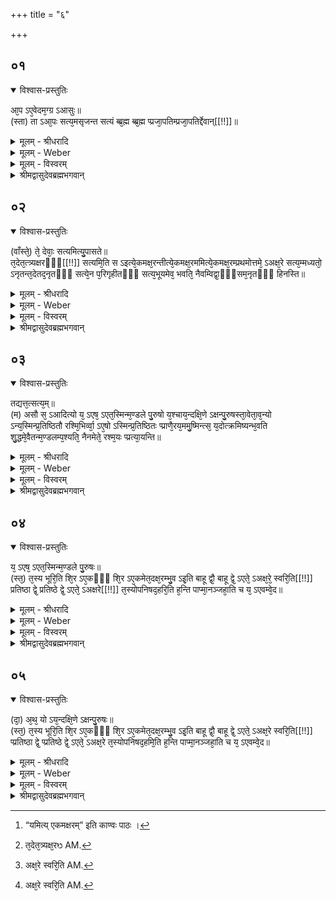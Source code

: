 +++
title = "६"

+++


## ०१


<details open><summary>विश्वास-प्रस्तुतिः</summary>

आ᳘प ऽए᳘वेदम᳘ग्ग्र ऽआसुः॥  
(स्ता) ता ऽआ᳘पः सत्य᳘मसृजन्त सत्यं ब्ब्र᳘ह्म ब्ब्र᳘ह्म प्प्रजा᳘पतिम्प्रजा᳘पतिर्द्देवान्[[!!]]॥
</details>

<details><summary>मूलम् - श्रीधरादि</summary>

आ᳘प ऽए᳘वेदम᳘ग्ग्र ऽआसुः॥  
(स्ता) ता ऽआ᳘पः सत्य᳘मसृजन्त सत्यं ब्ब्र᳘ह्म ब्ब्र᳘ह्म प्प्रजा᳘पतिम्प्रजा᳘पतिर्द्देवान्[[!!]]॥
</details>

<details><summary>मूलम् - Weber</summary>

आ᳘प एॗवेदम᳘ग्र आसुः॥  
ता आ᳘पः सत्य᳘मसृजन्त सत्यम् ब्र᳘ह्म प्रजा᳘पतिम् प्रजा᳘पतिर्देवा᳘न्॥
</details>

<details><summary>मूलम् - विस्वरम्</summary>

**सत्यस्य ब्रह्मणः स्तुतिब्राह्मणम् ।**

आप एवेदमग्र आसुः । ता आपः सत्यमसृजन्त । सत्यं ब्रह्म ब्रह्म प्रजापतिम् । प्रजापतिर्देवान् ॥ १ ॥
</details>

<details><summary>श्रीमद्वासुदेवब्रह्मभगवान्</summary>

इदानीं सत्यस्य ब्रह्मणः स्तुत्य् अर्थं तस्य प्रथमजत्वं साधयति- **आप एवेदमग्र आसुरि**ति । अग्निहोत्रादि-कर्म्मसु हूयमाना आहुतयः पयःसोमादिकाः अत्राप्-शब्देनोच्यन्ते । तथा च यथोक्ताः ‘आपः’ जगतो बीज-भूता अव्याकृतात्मना अवस्थिताः ‘एव’ ‘इदं’ सर्वं नाम-रूपात्मकं विकार-जातं जगत् ‘अग्रे’ सृष्टेः पूर्वं ‘आसुः’ । नान्यत् किञ्चित् विकारजातमासीदिति वाक्यार्थः । इदानीमप्शब्दोपलक्षितात् मूल-कारणात् सूत्रोत्पत्तिमाह- **ता आपः सत्यमसृजन्ते**ति । उक्तलक्षणाः पुनरापो भूतान्तर-सहिताः ‘सत्यं’ सूत्रात्मकं हिरण्यगर्भमसृजन्त सृष्टवत्यः । एतेन सत्यस्य ब्रह्मणः प्रथमजत्वं सिद्धमित्य् अर्थः । एतस्य पूर्वोपक्रान्तात् हृदय-सत्य-ब्रह्मणः सकाशात् भिन्नत्व-शङ्कां वारयति- **सत्यं ब्रह्मे**ति । एवं सत्यस्य ब्रह्मणः प्रथमजत्वं निरूप्य तस्यैव महत्त्वं साधयति- **ब्रह्म प्रजापतिमि**ति । तत्सत्यं ‘ब्रह्म’ हिरण्यगर्भाख्यं कर्तृ ‘प्रजापतिं’ प्रजानां पतिं विराजमसृजतेत्यनुषङ्गः । तथा च सर्व-जगदात्मक-विराडात्म-स्रष्टृत्वात् सूत्रात्मकं सत्यं ब्रह्म महदित्य् अर्थः । इदानीं तस्य यक्षत्वं निरूपयितुं उत्पन्नाद्विराडात्मनः सकाशादिन्द्रादि-देवता-सृष्टिमाह- **प्रजापतिर्देवानि**ति । असृजतेत्यत्राप्य्-अनुषङ्गः । देवता-सृष्टिश्रुतिरपि महत्त्व-साधनायेति वा व्याख्या बोध्या ॥ १ ॥
</details>


## ०२


<details open><summary>विश्वास-प्रस्तुतिः</summary>

(वाँस्ते᳘) ते᳘ देवाः᳘ सत्यमित्यु᳘पासते॥  
त᳘देत᳘त्त्र्यक्षरᳫँ᳭[[!!]] सत्यमि᳘ति स ऽइत्ये᳘कमक्ष᳘रन्तीत्ये᳘कमक्ष᳘रममित्ये᳘कमक्ष᳘रम्प्रथमोत्तमे᳘ ऽअक्ष᳘रे सत्य᳘म्मध्यतो᳘ ऽनृतन्त᳘देतद᳘नृतᳫँ᳭ सत्ये᳘न प᳘रिगृहीतᳫँ᳭ सत्य᳘भूयमेव᳘ भवति᳘ नैवम्विद्वा᳘ᳫँ᳘सम᳘नृतᳫँ᳭ हिनस्ति॥
</details>

<details><summary>मूलम् - श्रीधरादि</summary>

(वाँस्ते᳘) ते᳘ देवाः᳘ सत्यमित्यु᳘पासते॥  
त᳘देत᳘त्त्र्यक्षरᳫँ᳭[[!!]] सत्यमि᳘ति स ऽइत्ये᳘कमक्ष᳘रन्तीत्ये᳘कमक्ष᳘रममित्ये᳘कमक्ष᳘रम्प्रथमोत्तमे᳘ ऽअक्ष᳘रे [^१_२३२] सत्य᳘म्मध्यतो᳘ ऽनृतन्त᳘देतद᳘नृतᳫँ᳭ सत्ये᳘न प᳘रिगृहीतᳫँ᳭ सत्य᳘भूयमेव᳘ भवति᳘ नैवम्विद्वा᳘ᳫँ᳘सम᳘नृतᳫँ᳭ हिनस्ति॥

[^१_२३२]: “यमित्य् एकमक्षरम्” इति काण्वः पाठः ।
</details>

<details><summary>मूलम् - Weber</summary>

ते देवाः᳘ सत्यमित्यु᳘पासते॥  
त᳘देतत्त्र्य᳘क्षरᳫं [^wbr_1] सत्यमि᳘ति स इत्ये᳘कमक्ष᳘रं तीत्ये᳘कमक्ष᳘रममित्ये᳘कमक्ष᳘रम् प्रथमोत्तमे᳘ अक्ष᳘रे सत्य᳘म् मध्यतो᳘ऽनृतं त᳘देतद᳘नृतᳫं सत्ये᳘न प᳘रिगृहीतᳫं सत्य᳘भूयमेव᳘ भवतिॗ नैवंविद्वा᳘ᳫं᳘सम᳘नृतᳫं हिनस्ति॥  

[^wbr_1]: त᳘देत᳘त्र्यक्ष᳘रᳫ AM.
</details>

<details><summary>मूलम् - विस्वरम्</summary>

ते देवाः सत्यमित्य् उपासते । तदेतत् त्र्यक्षरं सत्यमिति । स इत्य् एकमक्षरम् । तीत्य् एकमक्षरम् । अमित्य् एकमक्षरम् । प्रथमोत्तमे अक्षरे सत्यम् । मध्यतो ऽनृतम् । तदेतदनृतं सत्येन परिगृहीतं सत्य-भूयमेव भवति । नैवं विद्वांसमनृतं हिनस्ति ॥ २ ॥
</details>

<details><summary>श्रीमद्वासुदेवब्रह्मभगवान्</summary>

अथ यक्षत्वमाह- **ते देवाः सत्यमित्य् उपासत** इति । यस्मादेवं सृष्टास्ते ‘देवाः’ पितरमपि विराजमतीत्य ‘सत्यं’ सत्यं ब्रह्मोपासते । इत्यतो यक्षं तदित्य् अर्थः । तथा चैवं सिद्धं प्रथमजं महद्यक्षं सत्यं ब्रह्म सर्वात्मनोपास्यमिति भावः । हृदय-ब्रह्मवदस्यापि सत्यस्य ब्रह्मणः स्तुत्यर्थं वर्णत्रयात्मकतामाह- **तदेतत्त्र्यक्षरं सत्यमिती**ति । तदेतत्सत्यमिति नाम त्र्यक्षरमित्य् अर्थः । कानि तान्यक्षराणीत्यपेक्षायामाह- **स इत्य् एकमक्षरं तीत्य् एकमक्षरममित्येकमक्षरमि**ति । भवत्वेवमक्षर-त्रयम् । ततः किमित्य् अपेक्षायामक्षर-स्वरूप-दर्शनानु-रूपं फलं कथयितुं तेषां स्वरूपं तावदाह- **प्रथमोत्तमे अक्षरे सत्यं मध्यतो ऽनृतं तदेतदनृतं सत्येन परिगृहीतं सत्य-भूयमेव भवती**ति । तत्र तेषां ‘प्रथमोत्तमे अक्षरे’ सकाराङ्कारौ सत्यममृतं मृत्युरूपाभावात् । ‘मध्यतः’ मध्ये वर्तमानं तीत्य् अक्षरमनृतं मृत्यु-रूपं मृत्य्वनृतयोः तकार-सामान्यात् । तदेतदनृतं तीकाराख्यं मृत्यु-रूपं ‘सत्येन’ सकाराङ्कार-लक्षणेन ‘परिगृहीतं’ व्याप्तं अन्तर्भावितम् । अतस्तस्याकिञ्चित्करत्वात् ‘सत्य-भूयमेव’ भवतीत्य् अर्थः । एवं सत्य-बाहुल्यं अनृतस्य मृत्योरकिञ्चित्करत्वं च विजानतः फलमाह- **नैवं विद्वांसमनृतं हिनस्ती**ति । एवमित्थं सत्य-बाहुल्यं सर्वस्य मृत्योरनृतस्याकिञ्चित्करत्वं च ‘विद्वांसं’ जानन्तं ‘अनृतं’ कदाचित् प्रमादोक्तं ‘न हिनस्ति’ फल-दानेन न व्याप्नोति । बुद्धि-पूर्वकस्यानृतस्य विदुषो ऽपि बाधकत्वादित्य् अर्थः ॥ २ ॥
</details>


## ०३


<details open><summary>विश्वास-प्रस्तुतिः</summary>

तद्यत्त᳘त्सत्य᳘म्॥  
(म) असौ स᳘ ऽआदित्यो य᳘ ऽएष᳘ ऽएत᳘स्मिन्म᳘ण्डले पु᳘रुषो य᳘श्चाय᳘न्दक्षि᳘णे ऽक्षन्पु᳘रुषस्ता᳘वेता᳘व᳘न्यो ऽन्य᳘स्मिन्प्र᳘तिष्ठितौ रश्मि᳘भिर्व्वा᳘ ऽए᳘षो ऽस्मिन्प्र᳘तिष्ठितः प्प्राणै᳘रय᳘ममु᳘ष्मिन्त्स᳘ य᳘दोत्क्रमिष्यन्भ᳘वति शु᳘द्धमे᳘वैतन्म᳘ण्डलम्प᳘श्यति᳘ नैनमेते᳘ रश्म᳘यः प्प्रत्या᳘यन्ति॥
</details>

<details><summary>मूलम् - श्रीधरादि</summary>

तद्यत्त᳘त्सत्य᳘म्॥  
(म) असौ स᳘ ऽआदित्यो य᳘ ऽएष᳘ ऽएत᳘स्मिन्म᳘ण्डले पु᳘रुषो य᳘श्चाय᳘न्दक्षि᳘णे ऽक्षन्पु᳘रुषस्ता᳘वेता᳘व᳘न्यो ऽन्य᳘स्मिन्प्र᳘तिष्ठितौ रश्मि᳘भिर्व्वा᳘ ऽए᳘षो ऽस्मिन्प्र᳘तिष्ठितः प्प्राणै᳘रय᳘ममु᳘ष्मिन्त्स᳘ य᳘दोत्क्रमिष्यन्भ᳘वति शु᳘द्धमे᳘वैतन्म᳘ण्डलम्प᳘श्यति᳘ नैनमेते᳘ रश्म᳘यः प्प्रत्या᳘यन्ति॥
</details>

<details><summary>मूलम् - Weber</summary>

तद्यत्त᳘त्सत्य᳘म्॥  
असौ स᳘ आदित्यो य᳘ एष᳘ एत᳘स्मिन्म᳘ण्डले पु᳘रुषो य᳘श्चायं᳘ दक्षिॗणेऽक्षन्पु᳘रुषस्ता᳘वेता᳘वॗन्योऽन्य᳘स्मिन्प्र᳘तिष्ठितौ रश्मि᳘भिर्वा᳘ एॗषोऽस्मिन्प्र᳘तिष्ठितः प्राणै᳘रय᳘ममु᳘ष्मिन्स᳘ यॗदोत्क्रमिष्यन्भ᳘वति शु᳘द्धमेॗवैतन्म᳘ण्डलम् प᳘श्यतिॗ नैनमेते᳘ रश्म᳘यः प्रत्या᳘यन्ति॥
</details>

<details><summary>मूलम् - विस्वरम्</summary>

तद्यत् तत्सत्यम् । असौ स आदित्यः । य एष एतस्मिन्मण्डले पुरुषः । यश्चायं दक्षिणे ऽक्षन्पुरुषः । तावेतावन्यो ऽन्यस्मिन्प्रतिष्ठितौ । रश्मिभिर्वा एषो ऽस्मिन्प्रतिष्ठितः । प्राणैरयममुष्मिन् । स यदोत्क्रमिष्यन् भवति । शुद्धमेवैतन्मण्डलं पश्यति । नैनमेते रश्मयः प्रत्यायन्ति ॥ ३ ॥
</details>

<details><summary>श्रीमद्वासुदेवब्रह्मभगवान्</summary>

एवं विशिष्टसत्योपासितमुक्त्वा इदानीं तस्यैवाध्यामिकाधिदैविक-संस्थान-भेद-वैशिष्ट्यं कल्पयित्वा तदुपास्त्यर्थमाह- **तद्यत्तत्सत्यमसौ स आदित्य** इति । यत्सत्यं ब्रह्म पूर्वोक्तं ‘तत्’ ‘असौ सः’ प्रसिद्धः । को ऽसौ? ‘आदित्यः’ । कः पुनरादित्यः? ‘य एषः’ ‘एतस्मिन्’ प्रसिद्धे ‘मण्डले’ ‘पुरुषः’ मण्डलाभिमानी । ‘यश्च दक्षिणे ऽक्षन्’ दक्षिणे अक्षणि ‘पुरुषः’ सः असौ सत्यं ब्रह्मेत्य् अर्थः । ननु- प्रदेश-भेद-वर्तिनोः स्थान-भेदेन भेदात् उपासना-भेदः स्यात् इत्य् आशङ्कायामाह- **ताव् एतावन्यो ऽन्यस्मिन् प्रतिष्ठितावि**ति । ताव् एतावादित्याक्षिस्थौ पुरुषौ एकस्यैव सत्य-ब्रह्मणः स्थान-विशेषौ यस्मात् तस्मादन्यो ऽन्यस्मिन् आदित्यश्चक्षुषि चाक्षुषश्चादित्ये ‘प्रतिष्ठितौ’ । अतस्तयोर्भिन्नत्वेनेव प्रतिभासमानत्वे ऽपि वस्तुतो भेदाभावान्नोपासना-भेद इत्य् अर्थः । कथं तावन्यो ऽन्यस्मिन् प्रतिष्ठितावित्यपेक्षायां परस्परोपकार्योपकारक-भावेनेत्य् आह- **रश्मिभिर्वा एषो ऽस्मिन्प्रतिष्ठितः प्राणैरयममुष्मिन्नि**ति । आदित्यो ऽस्मिंश्चक्षुषि अध्यात्मैः ‘रश्मिभिः’ प्रकाशेनोपकुर्वन् ‘प्रतिष्ठितः’ ‘अयं’ च चाक्षुषः प्राणैश्चक्षुरादिभिरिन्द्रियैर्मण्डलं प्रकाशयन् अमुष्मिन्नादित्ये अधिदैवते प्रतिष्ठितः । अनयोरुपकार्योपकारक-भावस्य प्रसिद्धत्वादित्य् अर्थः । इदानीं ज्ञातारिष्टः पुमान् कथं नाम हितमाचरेदित्यभिप्रायवती श्रुतिश्चक्षुरादित्य-पुरुष-प्रसङ्गागतमरिष्ट-दर्शनमाह- **स यदोत्क्रमिष्यन् भवति शुद्धमेवैतन्मण्डलं पश्यती**ति । सो ऽस्मिन् शरीरे भोक्ता विज्ञानमयः ‘यदा’ यस्मिन् काले ‘उत्क्रमिष्यन्’ प्राणांस्त्यक्ष्यन् ‘भवति’ तदा स विज्ञानमयश्चाक्षुष एतद्रवि-मण्डलं ‘शुद्धमेव’ विरश्मि एव केवलं चन्द्र-मण्डलमिव पश्यति । उत्क्रमण-काले चाक्षुषादित्ययोरदृष्ट-निबन्धनोपकार्योपकारक-भाव-निवृत्तेः, औदासीन्येनावतिष्ठमानत्वादित्य् अर्थः । संसारिणः परलोक-हिताय यत्न-कर्तव्यत्वे सावधानार्थं प्रासङ्गिकमरिष्ट-दर्शनं प्रदर्शयं, इदानीं प्रकृतयोः परस्परोपकार्योपकारकत्व-मुक्तं निगमयति- **नैनमेते रश्मयः प्रत्यायन्ती**ति । ‘एते रश्मयः’ ‘एनं’ चाक्षुषं पुरुषं ‘न प्रत्यायन्ति’ स्वामि-कर्म्मानुरोधेन पूर्वमागच्छन्तो ऽपि तत्-कर्म्म-क्षये पुनः नावर्तन्त इत्य् अर्थः ॥ ३ ॥
</details>


## ०४


<details open><summary>विश्वास-प्रस्तुतिः</summary>

य᳘ ऽएष᳘ ऽएत᳘स्मिन्म᳘ण्डले पु᳘रुषः॥  
(स्त᳘) त᳘स्य भूरि᳘ति शि᳘र ऽए᳘कᳫँ᳭ शि᳘र ऽए᳘कमेत᳘दक्ष᳘रम्भु᳘व ऽइ᳘ति बाहू द्वौ᳘ बाहू द्वे᳘ ऽएते᳘ ऽअक्ष᳘रे᳘ स्वरि᳘ति[[!!]] प्रतिष्ठा द्वे᳘ प्रतिष्ठे द्वे᳘ ऽएते᳘ ऽअक्षरे[[!!]] त᳘स्योपनिषद᳘हरि᳘ति ह᳘न्ति पाप्मा᳘नञ्जहा᳘ति च य᳘ ऽएवम्वे᳘द॥
</details>

<details><summary>मूलम् - श्रीधरादि</summary>

य᳘ ऽएष᳘ ऽएत᳘स्मिन्म᳘ण्डले पु᳘रुषः॥  
(स्त᳘) त᳘स्य भूरि᳘ति शि᳘र ऽए᳘कᳫँ᳭ शि᳘र ऽए᳘कमेत᳘दक्ष᳘रम्भु᳘व ऽइ᳘ति बाहू द्वौ᳘ बाहू द्वे᳘ ऽएते᳘ ऽअक्ष᳘रे᳘ स्वरि᳘ति[[!!]] प्रतिष्ठा द्वे᳘ प्रतिष्ठे द्वे᳘ ऽएते᳘ ऽअक्षरे[[!!]] त᳘स्योपनिषद᳘हरि᳘ति ह᳘न्ति पाप्मा᳘नञ्जहा᳘ति च य᳘ ऽएवम्वे᳘द॥
</details>

<details><summary>मूलम् - Weber</summary>

य᳘ एष᳘ एत᳘स्मिन्म᳘ण्डले पु᳘रुषः॥  
त᳘स्य भूरि᳘ति शि᳘र ए᳘कं शि᳘र ए᳘कमेत᳘दक्ष᳘रम् भु᳘व इ᳘ति बाहू द्वौ᳘ बाहू द्वे᳘ एते᳘ अक्ष᳘रे स्व᳘रि᳘ति [^wbr_2] प्रतिष्ठा द्वे᳘ प्रतिष्ठे द्वे᳘ एते᳘ अक्ष᳘रे त᳘स्योपनिषद᳘हरि᳘ति ह᳘न्ति पाप्मा᳘नं जहा᳘ति च य᳘ एवं वे᳘द॥  

[^wbr_2]: अक्ष᳘रे स्वरि᳘ति AM.
</details>

<details><summary>मूलम् - विस्वरम्</summary>

य एष एतस्मिन्मण्डले पुरुषः । तस्य भूरिति शिरः । एकं शिरः । एकमेतदक्षरम् । भुव इति बाहू । द्वौ बाहू । द्वे एते अक्षरे । स्वरिति प्रतिष्ठा । द्वे प्रतिष्ठे । द्वे एते अक्षरे । तस्योपनिषत् अहरिति । हन्ति पाप्मानं जहाति च । य एवं वेद ॥ ४ ॥
</details>

<details><summary>श्रीमद्वासुदेवब्रह्मभगवान्</summary>

एवं स्थान-द्वय-सम्बन्धि सत्य-ब्रह्मणो ध्यानमुक्त्वा तस्यैव व्याहृत्यवयवत्वेन ध्यानमाह- कण्डिकाद्वयेन- **य एष एतस्मिन्मण्डले पुरुषस्तस्य भूरिति शिर** इत्यादिना । ‘य एषः’ ‘एतस्मिन् मण्डले पुरुषः’ सत्य-नामा ‘तस्य’ ‘भूरिति’ प्रथमा व्याहृतिः ‘शिरः’ । उभयोः प्राथम्य-साम्यादित्य् अर्थः । एवं प्रथम-व्याहृतौ शिरोदृष्ट्यध्वारोपे सामान्यान्तरमाह- **एकं शिर एकमेतदक्षरमि**ति । यथा ‘शिर एकं’ तथा भूरित्य् अक्षरमपि ‘एकम्’ ततो युक्तं तत्र तदध्यारोपणमित्य् अर्थः । द्वितीय-व्याहृतौ आदित्य-पुरुष-बाहु-दृष्टिमाह- **भुव इति बाहू** इति । तत्र द्वित्व-सामान्य-नियामकमाह- **द्वौ बाहू द्वे एते अक्षरे** इति । तृतीयायां व्याहृतौ पाद-दृष्टिमाह- **स्वरिति प्रतिष्ठे**ति । प्रतितिष्ठति अनयेति- ‘प्रतिष्ठा’ पादौ । तत्र सामान्यमाह- **द्वे प्रतिष्ठे द्वे एते अक्षरे** इति । सुवरिति वर्ण-विश्लेषेण एते अक्षरे द्वे इत्य् अर्थः । एवमुपास्य-ब्रह्मणः अभिमुखीकरणार्थं रहस्यं नामाह- **तस्योपनिषदहरिती**ति । ‘तस्य’ व्याहृत्यवयवस्य सत्य-ब्रह्मणः ‘अहः’ ‘इत्य् उपनिषत्’ रहस्यं नाम । येनाभिधानेनाभिधीयमानं ब्रह्म लोकवदभिमुखीभवति । तदिदं नामेत्य् अर्थः । उपास्ति-फलमाह- **हन्ति पाप्मानं जहाति च य एवं वेदे**ति । आङ्-पूर्वस्य हन्तेर्जहातेर्वा अस्प्रत्यये कृते ह्रस्वत्वे च उपसर्गस्य टिलोपे च सति सिद्धमहरित्येतद्रूपं हन्तेर्जहातेश्चेति ‘यो वेद’ । सः ‘पाप्मानं हन्ति जहाति च’ त्यजति चेत्य् अर्थः ॥ ४ ॥
</details>


## ०५


<details open><summary>विश्वास-प्रस्तुतिः</summary>

(दा᳘) अ᳘थ᳘ यो ऽय᳘न्दक्षि᳘णे ऽक्षन्पु᳘रुषः॥  
(स्त᳘) त᳘स्य भूरि᳘ति शि᳘र ऽए᳘कᳫँ᳭ शि᳘र ऽए᳘कमेत᳘दक्ष᳘रम्भु᳘व ऽइ᳘ति बाहू द्वौ᳘ बाहू द्वे᳘ ऽएते᳘ ऽअक्ष᳘रे स्वरि᳘ति[[!!]] प्प्रतिष्ठा द्वे᳘ प्प्रतिष्ठे द्वे᳘ ऽएते᳘ ऽअक्ष᳘रे त᳘स्योपनिषद᳘हमि᳘ति ह᳘न्ति पाप्मा᳘नञ्जहा᳘ति च य᳘ ऽएवम्वे᳘द॥
</details>

<details><summary>मूलम् - श्रीधरादि</summary>

(दा᳘) अ᳘थ᳘ यो ऽय᳘न्दक्षि᳘णे ऽक्षन्पु᳘रुषः॥  
(स्त᳘) त᳘स्य भूरि᳘ति शि᳘र ऽए᳘कᳫँ᳭ शि᳘र ऽए᳘कमेत᳘दक्ष᳘रम्भु᳘व ऽइ᳘ति बाहू द्वौ᳘ बाहू द्वे᳘ ऽएते᳘ ऽअक्ष᳘रे स्वरि᳘ति[[!!]] प्प्रतिष्ठा द्वे᳘ प्प्रतिष्ठे द्वे᳘ ऽएते᳘ ऽअक्ष᳘रे त᳘स्योपनिषद᳘हमि᳘ति ह᳘न्ति पाप्मा᳘नञ्जहा᳘ति च य᳘ ऽएवम्वे᳘द॥
</details>

<details><summary>मूलम् - Weber</summary>

अ᳘थॗ योऽयं᳘ दक्षिॗणेऽक्षन्पु᳘रुषः॥  
त᳘स्य भूरि᳘ति शि᳘र एकं शि᳘र ए᳘कमेत᳘दक्ष᳘रम् भु᳘व इ᳘ति बाहू द्वौ᳘ बाहू द्वे᳘ एते᳘ अक्ष᳘रे स्व᳘रि᳘ति [^wbr_3] प्रतिष्ठा द्वे᳘ प्रतिष्ठे द्वे᳘ एते᳘ अक्ष᳘रे त᳘स्योपनिषद᳘हमि᳘ति ह᳘न्ति पाप्मा᳘नं जहा᳘ति च य᳘ एवं वे᳘द॥  

[^wbr_3]: अक्ष᳘रे स्वरि᳘ति AM.
</details>

<details><summary>मूलम् - विस्वरम्</summary>

अथ यो ऽयं दक्षिणे ऽक्षन्पुरुषः । तस्य भूतिरिति शिरः । एकं शिरः । एकमेतदक्षरम् । भुव इति बाहू । द्वौ बाहू । द्वे एते अक्षरे । स्वरिति प्रतिष्ठा । द्वे प्रतिष्ठे । द्वे एते अक्षरे । तस्योपनिषत् अहमिति । हन्ति पाप्मानं जहाति च । य एवं वेद ॥ ५ ॥
</details>

<details><summary>श्रीमद्वासुदेवब्रह्मभगवान्</summary>

एवमधिदैविकं व्याहृत्यवयवं ब्रह्मोक्त्वा आध्यात्मिकमाह- **अथ यो ऽयं दक्षिणे ऽक्षन् पुरुष** इत्यादि पूर्ववत् । अत्रापि रहस्यं नामाह- **अहमिती**ति । पूर्वोक्त-प्रक्रिययैवास्य प्रत्यगात्म-भूतत्वात् हन्तेर्जहातेश्चैतद्रूपमिति यो वेद- **स हन्ति पाप्मानमित्य् एतत्सर्वं पूर्ववत् ॥ ५ ॥

इति श्री-हृषीकेश-ब्रह्म-भगवत्-पूज्य-पाद-शिष्यस्य श्री-पाठक-अनिरुद्ध-पुत्रस्य परमहंस-परिव्राजकाचार्यस्य श्री-वासुदेव-ब्रह्म-भगवतः कृतौ माध्यन्दिन-शाखोपनिषद्-बृहदारण्यक-व्याख्यायां वासुदेव-प्रकाशिकायां तृतीये खिलकाण्डे पञ्चमे ऽध्याये षष्ठं सत्यस्य ब्रह्मणः स्तुति-ब्राह्मणं परिसमाप्तम् ॥ १४ (८) ५-६ ॥
</details>

